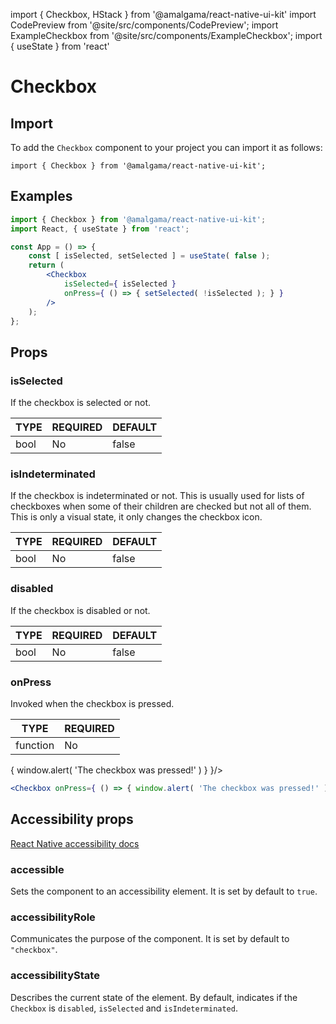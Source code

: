 import { Checkbox, HStack } from '@amalgama/react-native-ui-kit'
import CodePreview from '@site/src/components/CodePreview';
import ExampleCheckbox from '@site/src/components/ExampleCheckbox';
import { useState } from 'react'


# Checkbox

## Import

To add the `Checkbox` component to your project you can import it as follows:

```tsx
import { Checkbox } from '@amalgama/react-native-ui-kit';
```

## Examples
<CodePreview>
    <ExampleCheckbox />
</CodePreview> 

```jsx
import { Checkbox } from '@amalgama/react-native-ui-kit';
import React, { useState } from 'react';

const App = () => {
	const [ isSelected, setSelected ] = useState( false );
	return (
		<Checkbox
			isSelected={ isSelected }
			onPress={ () => { setSelected( !isSelected ); } }
		/>
	);
};
```

## Props

### isSelected
If the checkbox is selected or not.

| TYPE | REQUIRED | DEFAULT |
| ---- | -------- | ------- |
| bool | No       | false   |

<CodePreview>
    <HStack>
        <Checkbox />
        <Checkbox isSelected />
    </HStack>
</CodePreview>

### isIndeterminated
If the checkbox is indeterminated or not. This is usually used for lists of checkboxes when some of their children are checked but not all of them. This is only a visual state, it only changes the checkbox icon.

| TYPE | REQUIRED | DEFAULT |
| ---- | -------- | ------- |
| bool | No       | false   |

<CodePreview>
    <Checkbox isIndeterminated/>
</CodePreview>

### disabled
If the checkbox is disabled or not.

| TYPE | REQUIRED | DEFAULT |
| ---- | -------- | ------- |
| bool | No       | false   |

<CodePreview>
    <HStack>
        <Checkbox disabled />
        <Checkbox disabled isSelected />
        <Checkbox disabled isIndeterminated />
    </HStack>
</CodePreview>

### onPress
Invoked when the checkbox is pressed.

| TYPE     | REQUIRED |
| -------- | -------- |
| function | No       |

<CodePreview>
    <Checkbox onPress={ () => { window.alert( 'The checkbox was pressed!' ) } }/>
</CodePreview>

```jsx
<Checkbox onPress={ () => { window.alert( 'The checkbox was pressed!' ) } }/>
```

## Accessibility props
[React Native accessibility docs](https://reactnative.dev/docs/accessibility)

### accessible
Sets the component to an accessibility element. It is set by default to `true`.

### accessibilityRole
Communicates the purpose of the component. It is set by default to `"checkbox"`.

### accessibilityState
Describes the current state of the element. By default, indicates if the `Checkbox` is `disabled`, `isSelected` and `isIndeterminated`.